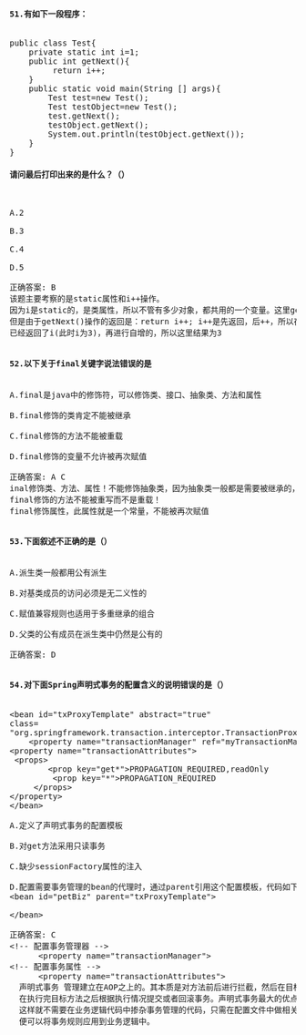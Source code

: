 <pre>
<h4>51.有如下一段程序： </h4>
public class Test{
    private static int i=1;
    public int getNext(){
         return i++;
    }
    public static void main(String [] args){
        Test test=new Test();
        Test testObject=new Test();
        test.getNext();
        testObject.getNext();
        System.out.println(testObject.getNext());
    }
}
<h4>请问最后打印出来的是什么？（） </h4>

A.2

B.3

C.4

D.5

正确答案: B  
该题主要考察的是static属性和i++操作。
因为i是static的，是类属性，所以不管有多少对象，都共用的一个变量。这里getNext()方法被调用了三次，所以进行了三次i++操作。
但是由于getNext()操作的返回是：return i++; i++是先返回，后++，所以在println是，
已经返回了i(此时i为3)，再进行自增的，所以这里结果为3
</pre>
<PRE>
<H4>52.以下关于final关键字说法错误的是</H4>
A.final是java中的修饰符，可以修饰类、接口、抽象类、方法和属性

B.final修饰的类肯定不能被继承

C.final修饰的方法不能被重载

D.final修饰的变量不允许被再次赋值

正确答案: A C
inal修饰类、方法、属性！不能修饰抽象类，因为抽象类一般都是需要被继承的，final修饰后就不能继承了。
final修饰的方法不能被重写而不是重载！ 
final修饰属性，此属性就是一个常量，不能被再次赋值
</PRE>
<PRE>
<H4>53.下面叙述不正确的是（）</H4>
A.派生类一般都用公有派生

B.对基类成员的访问必须是无二义性的

C.赋值兼容规则也适用于多重继承的组合

D.父类的公有成员在派生类中仍然是公有的

正确答案: D
</PRE>
<PRE>
<H4>54.对下面Spring声明式事务的配置含义的说明错误的是（）</H4>
&lt;bean id="txProxyTemplate" abstract="true"
class=
"org.springframework.transaction.interceptor.TransactionProxyFactoryBean">
    &lt;property name="transactionManager" ref="myTransactionManager" />
&lt;property name="transactionAttributes">      
 &lt;props>
        &lt;prop key="get*">PROPAGATION_REQUIRED,readOnly</prop>
         &lt;prop key="*">PROPAGATION_REQUIRED</prop>
     &lt;/props>
&lt;/property> 
&lt;/bean>

A.定义了声明式事务的配置模板

B.对get方法采用只读事务

C.缺少sessionFactory属性的注入

D.配置需要事务管理的bean的代理时，通过parent引用这个配置模板，代码如下：
&lt;bean id="petBiz" parent="txProxyTemplate">
         <property name="target" ref="petTarget"/>
&lt;/bean>

正确答案: C 
&lt;!-- 配置事务管理器 --> 
      &lt;property name="transactionManager">
&lt;!-- 配置事务属性 --> 
      &lt;property name="transactionAttributes">      
  声明式事务 管理建立在AOP之上的。其本质是对方法前后进行拦截，然后在目标方法开始之前创建或者加入一个事务，
  在执行完目标方法之后根据执行情况提交或者回滚事务。声明式事务最大的优点就是不需要通过编程的方式管理事务，
  这样就不需要在业务逻辑代码中掺杂事务管理的代码，只需在配置文件中做相关的事务规则声明(或通过基于@Transactional注解的方式)，
  便可以将事务规则应用到业务逻辑中。 
</PRE>
